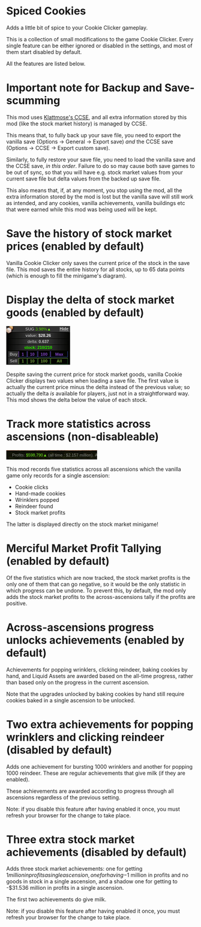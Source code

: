Spiced Cookies
==============

Adds a little bit of spice to your Cookie Clicker gameplay.

This is a collection of small modifications to the game Cookie Clicker.
Every single feature can be either ignored or disabled in the settings,
and most of them start disabled by default.

All the features are listed below.


Important note for Backup and Save-scumming
===========================================

This mod uses [Klattmose's CCSE](https://klattmose.github.io/CookieClicker/CCSE-POCs/),
and all extra information stored by this mod
(like the stock market history)
is managed by CCSE.

This means that,
to fully back up your save file,
you need to export the vanilla save
(Options -> General -> Export save)
_and_ the CCSE save
(Options -> CCSE -> Export custom save).

Similarly,
to fully restore your save file,
you need to load the vanilla save and the CCSE save,
_in this order_.
Failure to do so may cause both save games to be out of sync,
so that you will have e.g. stock market values from your current save file
but delta values from the backed up save file.

This also means that,
if, at any moment, you stop using the mod,
all the extra information stored by the mod is lost
but the vanilla save will still work as intended,
and any cookies, vanilla achievements, vanilla buildings etc
that were earned while this mod was being used
will be kept.


Save the history of stock market prices (enabled by default)
============================================================

Vanilla Cookie Clicker only saves the current price of the stock in the save file.
This mod saves the entire history for all stocks,
up to 65 data points
(which is enough to fill the minigame's diagram).


Display the delta of stock market goods (enabled by default)
============================================================

![Stock market deltas](doc/delta.png "The mod shows the stock market deltas")

Despite saving the current price for stock market goods,
vanilla Cookie Clicker displays two values when loading a save file.
The first value is actually the current price minus the delta
instead of the previous value;
so actually the delta _is_ available for players,
just not in a straightforward way.
This mod shows the delta below the value of each stock.


Track more statistics across ascensions (non-disableable)
=========================================================

![All-time profits](doc/profits.png "The mod tallies your profits across ascensions")

This mod records five statistics across all ascensions
which the vanilla game only records for a single ascension:
- Cookie clicks
- Hand-made cookies
- Wrinklers popped
- Reindeer found
- Stock market profits

The latter is displayed directly on the stock market minigame!


Merciful Market Profit Tallying (enabled by default)
====================================================

Of the five statistics which are now tracked,
the stock market profits is the only one of them that can go negative,
so it would be the only statistic in which progress can be undone.
To prevent this,
by default,
the mod only adds the stock market profits to the across-ascensions tally
if the profits are positive.


Across-ascensions progress unlocks achievements (enabled by default)
====================================================================

Achievements for popping wrinklers,
clicking reindeer,
baking cookies by hand,
and Liquid Assets
are awarded based on the all-time progress,
rather than based only on the progress in the current ascension.

Note that the upgrades unlocked by baking cookies by hand
still require cookies baked in a single ascension to be unlocked.


Two extra achievements for popping wrinklers and clicking reindeer (disabled by default)
========================================================================================

Adds one achievement for bursting 1000 wrinklers
and another for popping 1000 reindeer.
These are regular achievements that give milk (if they are enabled).

These achievements are awarded according to progress through all ascensions
regardless of the previous setting.

Note: if you disable this feature after having enabled it once,
you must refresh your browser for the change to take place.


Three extra stock market achievements (disabled by default)
===========================================================

Adds three stock market achievements:
one for getting $1 million in profits a single ascension,
one for having -$1 million in profits and no goods in stock in a single ascension,
and a shadow one for getting to -$31.536 million in profits in a single ascension.

The first two achievements do give milk.

Note: if you disable this feature after having enabled it once,
you must refresh your browser for the change to take place.
